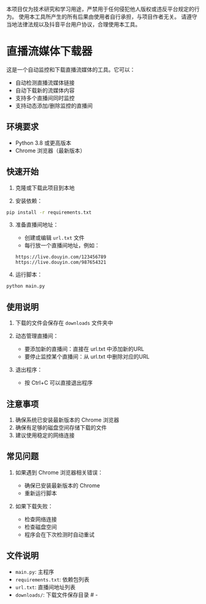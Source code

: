 本项目仅为技术研究和学习用途，严禁用于任何侵犯他人版权或违反平台规定的行为。
使用本工具所产生的所有后果由使用者自行承担，与项目作者无关。
请遵守当地法律法规以及抖音平台用户协议，合理使用本工具。


# 直播流媒体下载器

这是一个自动监控和下载直播流媒体的工具。它可以：
- 自动检测直播流媒体链接
- 自动下载新的流媒体内容
- 支持多个直播间同时监控
- 支持动态添加/删除监控的直播间

## 环境要求

- Python 3.8 或更高版本
- Chrome 浏览器（最新版本）

## 快速开始

1. 克隆或下载此项目到本地

2. 安装依赖：
```bash
pip install -r requirements.txt
```

3. 准备直播间地址：
   - 创建或编辑 `url.txt` 文件
   - 每行放一个直播间地址，例如：
   ```
   https://live.douyin.com/123456789
   https://live.douyin.com/987654321
   ```

4. 运行脚本：
```bash
python main.py
```

## 使用说明

1. 下载的文件会保存在 `downloads` 文件夹中

2. 动态管理直播间：
   - 要添加新的直播间：直接在 url.txt 中添加新的URL
   - 要停止监控某个直播间：从 url.txt 中删除对应的URL

3. 退出程序：
   - 按 Ctrl+C 可以直接退出程序

## 注意事项

1. 确保系统已安装最新版本的 Chrome 浏览器
2. 确保有足够的磁盘空间存储下载的文件
3. 建议使用稳定的网络连接

## 常见问题

1. 如果遇到 Chrome 浏览器相关错误：
   - 确保已安装最新版本的 Chrome
   - 重新运行脚本

2. 如果下载失败：
   - 检查网络连接
   - 检查磁盘空间
   - 程序会在下次检测时自动重试

## 文件说明

- `main.py`: 主程序
- `requirements.txt`: 依赖包列表
- `url.txt`: 直播间地址列表
- `downloads/`: 下载文件保存目录 #   - 
 
 
